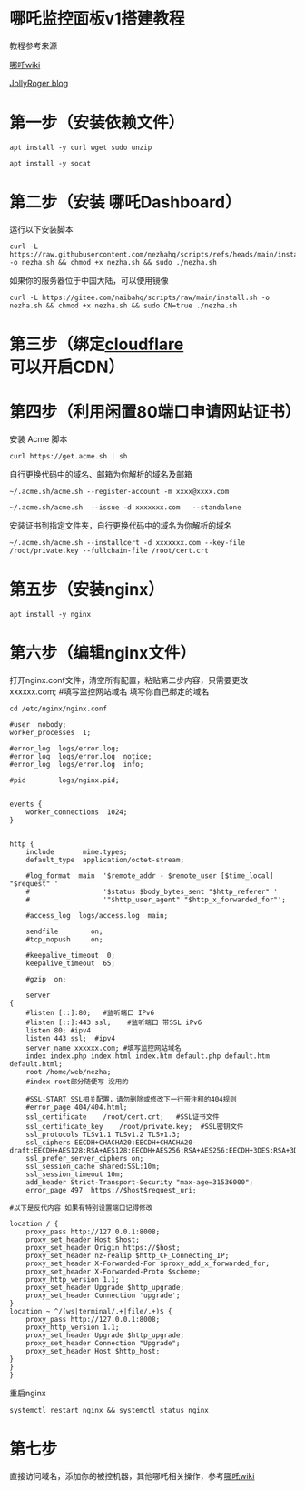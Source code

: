 # 哪吒监控面板v1搭建教程

教程参考来源

[哪吒wiki](https://github.com/Chasing66)

[JollyRoger blog](https://jollyroger.top/sites/320.html)

# 第一步（安装依赖文件）
```
apt install -y curl wget sudo unzip
```
```
apt install -y socat
```

# 第二步（安装 哪吒Dashboard）
运行以下安装脚本
```
curl -L https://raw.githubusercontent.com/nezhahq/scripts/refs/heads/main/install.sh -o nezha.sh && chmod +x nezha.sh && sudo ./nezha.sh
```
如果你的服务器位于中国大陆，可以使用镜像
```
curl -L https://gitee.com/naibahq/scripts/raw/main/install.sh -o nezha.sh && chmod +x nezha.sh && sudo CN=true ./nezha.sh
```
# 第三步（绑定[cloudflare](https://cloudflare.com)可以开启CDN）
# 第四步（利用闲置80端口申请网站证书）

安装 Acme 脚本
```
curl https://get.acme.sh | sh
```
自行更换代码中的域名、邮箱为你解析的域名及邮箱
```
~/.acme.sh/acme.sh --register-account -m xxxx@xxxx.com
```
```
~/.acme.sh/acme.sh  --issue -d xxxxxxx.com   --standalone
```
安装证书到指定文件夹，自行更换代码中的域名为你解析的域名
```
~/.acme.sh/acme.sh --installcert -d xxxxxxx.com --key-file /root/private.key --fullchain-file /root/cert.crt
```

# 第五步（安装nginx）
```
apt install -y nginx
```
# 第六步（编辑nginx文件）
打开nginx.conf文件，清空所有配置，粘贴第二步内容，只需要更改 xxxxxx.com; #填写监控网站域名 填写你自己绑定的域名
```
cd /etc/nginx/nginx.conf
```
```
#user  nobody;
worker_processes  1;

#error_log  logs/error.log;
#error_log  logs/error.log  notice;
#error_log  logs/error.log  info;

#pid        logs/nginx.pid;


events {
    worker_connections  1024;
}


http {
    include       mime.types;
    default_type  application/octet-stream;

    #log_format  main  '$remote_addr - $remote_user [$time_local] "$request" '
    #                  '$status $body_bytes_sent "$http_referer" '
    #                  '"$http_user_agent" "$http_x_forwarded_for"';

    #access_log  logs/access.log  main;

    sendfile        on;
    #tcp_nopush     on;

    #keepalive_timeout  0;
    keepalive_timeout  65;

    #gzip  on;

    server
{
    #listen [::]:80;   #监听端口 IPv6
    #listen [::]:443 ssl;    #监听端口 带SSL iPv6
    listen 80; #ipv4
    listen 443 ssl;  #ipv4
    server_name xxxxxx.com; #填写监控网站域名
    index index.php index.html index.htm default.php default.htm default.html;
    root /home/web/nezha;
    #index root部分随便写 没用的
    
    #SSL-START SSL相关配置，请勿删除或修改下一行带注释的404规则
    #error_page 404/404.html;
    ssl_certificate    /root/cert.crt;   #SSL证书文件
    ssl_certificate_key    /root/private.key;  #SSL密钥文件
    ssl_protocols TLSv1.1 TLSv1.2 TLSv1.3;
    ssl_ciphers EECDH+CHACHA20:EECDH+CHACHA20-draft:EECDH+AES128:RSA+AES128:EECDH+AES256:RSA+AES256:EECDH+3DES:RSA+3DES:!MD5;
    ssl_prefer_server_ciphers on;
    ssl_session_cache shared:SSL:10m;
    ssl_session_timeout 10m;
    add_header Strict-Transport-Security "max-age=31536000";
    error_page 497  https://$host$request_uri;
 
#以下是反代内容 如果有特别设置端口记得修改 
   
location / {
    proxy_pass http://127.0.0.1:8008;
    proxy_set_header Host $host;
    proxy_set_header Origin https://$host;
    proxy_set_header nz-realip $http_CF_Connecting_IP;
    proxy_set_header X-Forwarded-For $proxy_add_x_forwarded_for;
    proxy_set_header X-Forwarded-Proto $scheme;
    proxy_http_version 1.1;
    proxy_set_header Upgrade $http_upgrade;
    proxy_set_header Connection 'upgrade';
}
location ~ ^/(ws|terminal/.+|file/.+)$ {
    proxy_pass http://127.0.0.1:8008;
    proxy_http_version 1.1;
    proxy_set_header Upgrade $http_upgrade;
    proxy_set_header Connection "Upgrade";
    proxy_set_header Host $http_host;
}
}
}
```
重启nginx
```
systemctl restart nginx && systemctl status nginx
```
# 第七步
直接访问域名，添加你的被控机器，其他哪吒相关操作，参考[哪吒wiki](https://github.com/Chasing66)
